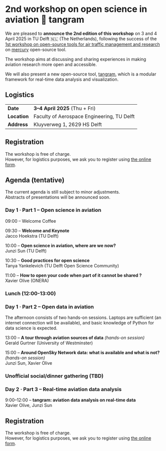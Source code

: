 # 2nd workshop on open science in aviation 🌷 tangram

We are pleased to **announce the 2nd edition of this workshop** on 3 and 4 April 2025 in TU Delft 🇳🇱 (The Netherlands), following the success of the [1st workshop on open-source tools for air traffic
management and research](https://blog.westminster.ac.uk/atm-team/open-source-tools-activities/) on [mercury](https://blog.westminster.ac.uk/atm-team/wp-content/uploads/sites/114/2025/01/2024-11-Mercury_tutorial_workshop.pdf) open-source tool.

The workshop aims at discussing and sharing experiences in making aviation research more open and accessible.

We will also present a new open-source tool, [tangram](https://github.com/open-aviation/tangram), which is a modular framework for real-time data analysis and visualization.

## Logistics

|              |                                            |
| ------------ | ------------------------------------------ |
| **Date**     | **3–4 April 2025** (Thu + Fri)             |
| **Location** | Faculty of Aerospace Engineering, TU Delft |
| **Address**  | Kluyverweg 1, 2629 HS Delft                |

## Registration

The workshop is free of charge.  
However, for logistics purposes, we ask you to register using 
[the online form](https://forms.gle/4FNvuQbTYm55Wrv99).



## Agenda (tentative)

The current agenda is still subject to minor adjustments.  
Abstracts of presentations will be announced soon.

### Day 1 · Part 1 – Open science in aviation

09:00 – Welcome Coffee

09:30 – **Welcome and Keynote**  
Jacco Hoekstra (TU Delft)

10:00 – **Open science in aviation, where are we now?**  
Junzi Sun (TU Delft)

10:30 – **Good practices for open science**  
Tanya Yankelevich (TU Delft Open Science Community)

11:00 – **How to open your code when part of it cannot be shared ?**  
Xavier Olive (ONERA)

### Lunch (12:00-13:00)

### Day 1 · Part 2 – Open data in aviation

The afternoon consists of two hands-on sessions. 
Laptops are sufficient (an internet connection will be available), and basic knowledge of Python for data science is expected.

13:00 – **A tour through aviation sources of data** _(hands-on session)_  
Gerald Gurtner (University of Westminster)

15:00 – **Around OpenSky Network data: what is available and what is not?**
_(hands-on session)_  
Junzi Sun, Xavier Olive

### Unofficial social/dinner gathering (TBD)

### Day 2 · Part 3 – Real-time aviation data analysis

9:00–12:00 – **tangram: aviation data analysis on real-time data**  
Xavier Olive, Junzi Sun

## Registration

The workshop is free of charge.  
However, for logistics purposes, we ask you to register using 
[the online form](https://forms.gle/4FNvuQbTYm55Wrv99).
